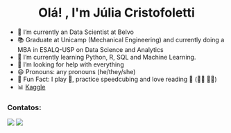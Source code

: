 <!--### Olá! 👋 <img src="https://raw.githubusercontent.com/kaueMarques/kaueMarques/master/hi.gif" width="30px">
-->

<h1 align="center">Olá! , I'm Júlia Cristofoletti</h1>
<!-- <h3 align="center">I'm starting to program, looking for new experiences</h3>  -->


- 🔭 I’m currently an Data Scientist at Belvo
- :books: Graduate at Unicamp (Mechanical Engineering) and currently doing a MBA in ESALQ-USP on Data Science and Analytics
- 🌱 I’m currently learning Python, R, SQL and Machine Learning.
- 🤔 I’m looking for help with everything 
- 😄 Pronouns: any pronouns (he/they/she)
- 🌈 Fun Fact: I play 🎸, practice speedcubing and love reading 📖 (🏳️‍🌈 🏳️‍⚧️)
- 📊 [Kaggle](https://www.kaggle.com/mjuliacsouza)

### Contatos:

<div>
<a href = "mailto:mjuliacsouza@gmail.com"><img src="https://img.shields.io/badge/Gmail-D14836?style=for-the-badge&logo=gmail&logoColor=white" target="_blank"></a>
<a href="https://www.linkedin.com/in/júlia-cristofoletti/" target="_blank"><img src="https://img.shields.io/badge/-LinkedIn-%230077B5?style=for-the-badge&logo=linkedin&logoColor=white" target="_blank"></a>   
</div>
<br></br>

<!-- 
<div>
<a href="https://github.com/njuliacsouza">
<img height="180em" src="https://github-readme-stats.vercel.app/api/top-langs/?username=njuliacsouza&layout=compact&langs_count=7&theme=cobalt&include_all_commits=true&count_private=true"/>
<img height="180em" src="https://github-readme-stats.vercel.app/api?username=njuliacsouza&show_icons=true&theme=cobalt&include_all_commits=true&count_private=true"/>
</div>
    
![Snake animation](https://github.com/mjuliacsouza/mjuliacsouza/blob/output/github-contribution-grid-snake.svg)
